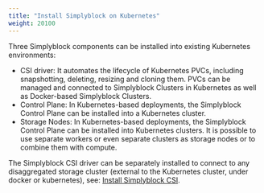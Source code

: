 ```yaml
---
title: "Install Simplyblock on Kubernetes"
weight: 20100
---
```


Three Simplyblock components can be installed into existing Kubernetes environments:

- CSI driver: It automates the lifecycle of Kubernetes PVCs, including snapshotting, deleting, resizing and cloning them. PVCs can be managed and connected to Simplyblock Clusters in Kubernetes as well as Docker-based Simplyblock Clusters.
- Control Plane: In Kubernetes-based deployments, the Simplyblock Control Plane can be installed into a  Kubernetes cluster. 
- Storage Nodes: In Kubernetes-based deployments, the Simplyblock Control Plane can be installed into  Kubernetes clusters. It is possible to use separate workers or even separate clusters as storage nodes or  to combine them with compute.

The Simplyblock CSI driver can be separately installed to connect to any disaggregated storage cluster
(external to the Kubernetes cluster, under docker or kubernetes), see: [Install Simplyblock CSI](install-csi.md).
 
